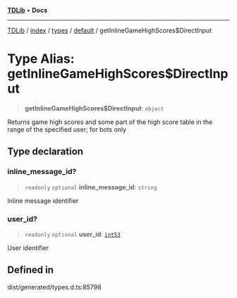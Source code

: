 [**TDLib**](../../../../../../README.md) • **Docs**

***

[TDLib](../../../../../../modules.md) / [index](../../../../../README.md) / [types](../../../README.md) / [default](../README.md) / getInlineGameHighScores$DirectInput

# Type Alias: getInlineGameHighScores$DirectInput

> **getInlineGameHighScores$DirectInput**: `object`

Returns game high scores and some part of the high score table in the range of the specified user; for bots only

## Type declaration

### inline\_message\_id?

> `readonly` `optional` **inline\_message\_id**: `string`

Inline message identifier

### user\_id?

> `readonly` `optional` **user\_id**: [`int53`](int53.md)

User identifier

## Defined in

dist/generated/types.d.ts:85798
